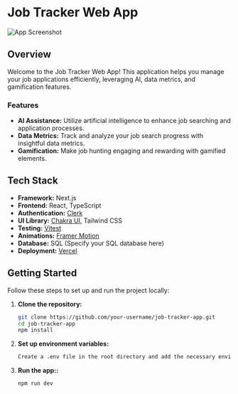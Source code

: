 # Job Tracker Web App

![App Screenshot](./path/to/screenshot.png)

## Overview

Welcome to the Job Tracker Web App! This application helps you manage your job applications efficiently, leveraging AI, data metrics, and gamification features.

### Features

- **AI Assistance:** Utilize artificial intelligence to enhance job searching and application processes.
- **Data Metrics:** Track and analyze your job search progress with insightful data metrics.
- **Gamification:** Make job hunting engaging and rewarding with gamified elements.

## Tech Stack

- **Framework:** Next.js
- **Frontend:** React, TypeScript
- **Authentication:** [Clerk](https://docs.clerk.dev/)
- **UI Library:** [Chakra UI](https://chakra-ui.com/), Tailwind CSS
- **Testing:** [Vitest](https://vitest.dev/)
- **Animations:** [Framer Motion](https://www.framer.com/motion/)
- **Database:** SQL (Specify your SQL database here)
- **Deployment:** [Vercel](https://vercel.com/)

## Getting Started

Follow these steps to set up and run the project locally:

1. **Clone the repository:**
   ```bash
   git clone https://github.com/your-username/job-tracker-app.git
   cd job-tracker-app
   npm install
   ```
2. **Set up environment variables:**
   ```bash
   Create a .env file in the root directory and add the necessary environment variables. (Refer to a sample .env.sample if provided)
   ```
3. **Run the app::**
   ```bash
   npm run dev
   ```
   
